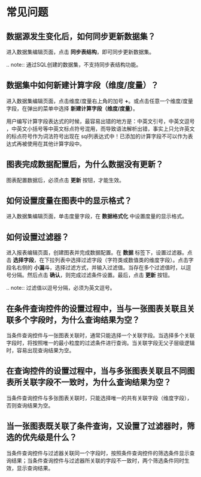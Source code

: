 # 常见问题

## 数据源发生变化后，如何同步更新数据集？

进入数据集编辑页面，点击 **同步表结构**，即可同步更新数据集。

.. note:: 通过SQL创建的数据集，不支持同步表结构功能。

## 数据集中如何新建计算字段（维度/度量）？

进入数据集编辑页面，点击维度/度量右上角的加号 **+**。或点击任意一个维度/度量字段，在弹出的菜单中选择 **新建计算字段（维度/度量）**。

用户编写计算字段表达式的时候，最容易出错的地方是：中英文引号，中英文逗号 ，中英文小括号等中英文标点符号混用，而导致语法解析出错，事实上只允许英文的标点符号作为词法符号出现在 sql列表达式中！已添加的计算字段不可以作为表达式再被使用在其他计算字段中。

## 图表完成数据配置后，为什么数据没有更新？

图表配置数据后，必须点击 **更新** 按钮，才能生效。

## 如何设置度量在图表中的显示格式？
进入数据集编辑页面，单击度量字段，在 **数据格式化** 中设置度量的显示格式。

## 如何设置过滤器？

进入报表编辑页面，创建图表并完成数据配置。在 **数据** 标签下，设置过滤器。点击 **选择字段**，在下拉列表中选择过滤字段（字符类或数值类的维度字段）。点击字段名右侧的 **小漏斗**，选择过滤方式，并输入过滤值。当存在多个过滤值时，以逗号分隔。然后点击 **确认**，则完成过滤条件设置。最后，点击 **更新** 按钮。

.. note:: 过滤值以逗号分隔，必须为英文逗号。

## 在条件查询控件的设置过程中，当与一张图表关联且关联多个字段时，为什么查询结果为空？

当条件查询控件与一张图表关联时，通常只能选择一个关联字段。当选择多个关联字段时，将按照唯一的最小粒度的过滤条件进行查询。当关联字段无父子层级逻辑时，容易出现查询结果为空。

## 在查询控件的设置过程中，当与多张图表关联且不同图表所关联字段不一致时，为什么查询结果为空？

当条件查询控件与多张图表关联时，只能选择唯一的共有关联字段（维度字段），否则查询结果为空。

## 当一张图表既关联了条件查询，又设置了过滤器时，筛选的优先级是什么？

当条件查询控件与过滤器关联同一个字段时，按照条件查询控件的筛选条件显示查询结果；当条件查询控件与过滤器所关联的字段不一致时，两个筛选条件同时生效，显示查询结果。
